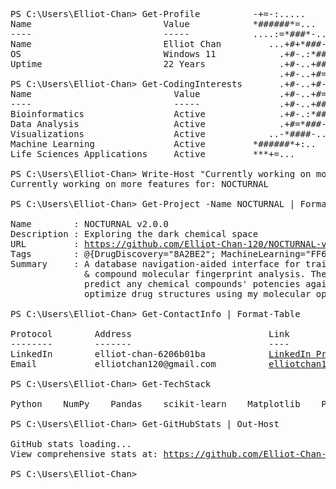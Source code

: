 <pre>                                          
PS C:\Users\Elliot-Chan> Get-Profile          -+=-:.....                ....:-=+++++=:.....               ......:-=++++
Name                         Value            *######*=...          . ..=*##############*=:..            ...=*#########
----                         -----            ....:=*###*-..     ....-*###*=:-#+. :#*:=*####=...       ..-####*=:*#- .+
Name                         Elliot Chan         ...+#+*###-..   ..-###*+#+..:#+  :#+..:#**###=..    ..=###*#*:..*#- .+
OS                           Windows 11            .+#-.:*##*:...:*##*:.-#=  :#+  :#+  :#*..*###-....:*##*:.**: .*#- .+
Uptime                       22 Years              .+#-..+####=.:####=..-#=  :#+  :#+  :#*...####+..+###*:..**: .*#- .+
                                                   .+#-..+#=+##*::+=#=  -#=  :#+  :#+  :#*. .#*+###-.++#*:  **: .*#- .+
PS C:\Users\Elliot-Chan> Get-CodingInterests       .+#-..+#-.-###=.=#=  -#=  :#+  :#+  :#*. .#*.:*##*..#*:  **: .*#- .+
Name                           Value               .+#-..+#=+::*##*=#=  -#=  :#+  :#+  :#*. .#*.-.+##*-#*:  **: .*#- .+
----                           -----               .+#-..+####-.=####=..-#=  :#+  :#+  :#*. .####+.-*###*:  **: .*#- .+
Bioinformatics                 Active              .+#-.:*##*....:*##*:.-#=  :#+  :#+  :#*..:###*:...+###-..**: .*#- .+
Data Analysis                  Active              .+#=*###-..   ..-###*+#=  :#+  :#+  :#*-*###:.    .:####-**: .*#- .+
Visualizations                 Active            ..-*####-..       ..-*###*-.:#+  :#+..=####*-..       .:*####=:.*#- .+
Machine Learning               Active         *######*+:..            .:+*#######*#######*+:.            ..=*#######*##
Life Sciences Applications     Active         ***+=...                  ....-+*******+-....                ....-+******

PS C:\Users\Elliot-Chan> Write-Host "Currently working on more features for: NOCTURNAL" -ForegroundColor Cyan
Currently working on more features for: NOCTURNAL

PS C:\Users\Elliot-Chan> Get-Project -Name NOCTURNAL | Format-List

Name        : NOCTURNAL v2.0.0
Description : Exploring the dark chemical space
URL         : <a href="https://github.com/Elliot-Chan-120/NOCTURNAL-v2.0.0/blob/main/README.md" target="_blank">https://github.com/Elliot-Chan-120/NOCTURNAL-v2.0.0/blob/main/README.md</a>
Tags        : @{DrugDiscovery="8A2BE2"; MachineLearning="FF6F00"; ChemicalAnalysis="2C8EBB"}
Summary     : A database navigation-aided interface for training ML models on drug-protein potency
              & compound molecular fingerprint analysis. The system can apply these models to
              predict any chemical compounds' potencies against target proteins, and further
              optimize drug structures using my molecular optimization algorithm system "MutaGen".

PS C:\Users\Elliot-Chan> Get-ContactInfo | Format-Table

Protocol        Address                          Link
--------        -------                          ----
LinkedIn        elliot-chan-6206b01ba            <a href="https://linkedin.com/in/elliot-chan-6206b01ba/" target="_blank">LinkedIn Profile</a>
Email           elliotchan120@gmail.com          <a href="mailto:elliotchan120@gmail.com">elliotchan120@gmail.com</a>

PS C:\Users\Elliot-Chan> Get-TechStack

Python    NumPy    Pandas    scikit-learn    Matplotlib    Plotly    PowerShell

PS C:\Users\Elliot-Chan> Get-GitHubStats | Out-Host

GitHub stats loading...
View comprehensive stats at: <a href="https://github.com/Elliot-Chan-120" target="_blank">https://github.com/Elliot-Chan-120</a>

PS C:\Users\Elliot-Chan> _
</pre>

